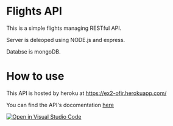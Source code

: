 # Flights API
This is a simple flights managing RESTful API.

Server is deleoped using NODE.js and express.

Databse is mongoDB.

# How to use
This API is hosted by heroku at https://ex2-ofir.herokuapp.com/

You can find the API's docomentation [here](https://documenter.getpostman.com/view/13133987/UVJcjvkX#2a453a05-a0d2-4ad7-8baa-d128e76876c7)
 



[![Open in Visual Studio Code](https://classroom.github.com/assets/open-in-vscode-f059dc9a6f8d3a56e377f745f24479a46679e63a5d9fe6f495e02850cd0d8118.svg)](https://classroom.github.com/online_ide?assignment_repo_id=6418744&assignment_repo_type=AssignmentRepo)
